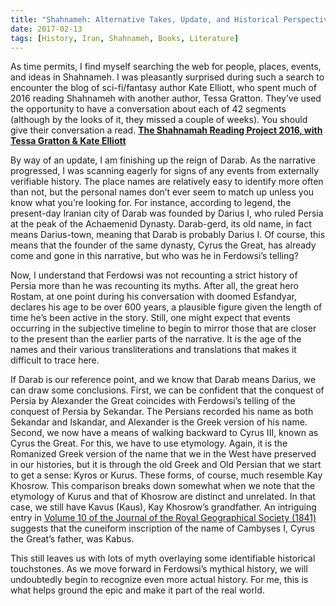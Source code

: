 ```yaml
---
title: "Shahnameh: Alternative Takes, Update, and Historical Perspective"
date: 2017-02-13
tags: [History, Iran, Shahnameh, Books, Literature]
---
```

As time permits, I find myself searching the web for people, places, events, and ideas in Shahnameh. I was pleasantly surprised during such a search to encounter the blog of sci-fi/fantasy author Kate Elliott, who spent much of 2016 reading Shahnameh with another author, Tessa Gratton. They’ve used the opportunity to have a conversation about each of 42 segments (although by the looks of it, they missed a couple of weeks). You should give their conversation a read.
[**The Shahnamah Reading Project 2016, with Tessa Gratton & Kate Elliott**](http://www.imakeupworlds.com/index.php/2016/01/the-shahnamah-reading-project-2016-with-tessa-gratton-kate-elliott/)

By way of an update, I am finishing up the reign of Darab. As the narrative progressed, I was scanning eagerly for signs of any events from externally verifiable history. The place names are relatively easy to identify more often than not, but the personal names don’t ever seem to match up unless you know what you’re looking for. For instance, according to legend, the present-day Iranian city of Darab was founded by Darius I, who ruled Persia at the peak of the Achaemenid Dynasty. Darab-gerd, its old name, in fact means Darius-town, meaning that Darab is probably Darius I. Of course, this means that the founder of the same dynasty, Cyrus the Great, has already come and gone in this narrative, but who was he in Ferdowsi’s telling?

Now, I understand that Ferdowsi was not recounting a strict history of Persia more than he was recounting its myths. After all, the great hero Rostam, at one point during his conversation with doomed Esfandyar, declares his age to be over 600 years, a plausible figure given the length of time he’s been active in the story. Still, one might expect that events occurring in the subjective timeline to begin to mirror those that are closer to the present than the earlier parts of the narrative. It is the age of the names and their various transliterations and translations that makes it difficult to trace here.

If Darab is our reference point, and we know that Darab means Darius, we can draw some conclusions. First, we can be confident that the conquest of Persia by Alexander the Great coincides with Ferdowsi’s telling of the conquest of Persia by Sekandar. The Persians recorded his name as both Sekandar and Iskandar, and Alexander is the Greek version of his name. Second, we now have a means of walking backward to Cyrus III, known as Cyrus the Great. For this, we have to use etymology. Again, it is the Romanized Greek version of the name that we in the West have preserved in our histories, but it is through the old Greek and Old Persian that we start to get a sense: Kyros or Kurus. These forms, of course, much resemble Kay Khosrow. This comparison breaks down somewhat when we note that the etymology of Kurus and that of Khosrow are distinct and unrelated. In that case, we still have Kavus (Kaus), Kay Khosrow’s grandfather. An intriguing entry in [Volume 10 of the Journal of the Royal Geographical Society (1841)](https://books.google.com/books?id=Qhs7AQAAIAAJ&pg=PA145&lpg=PA145&dq=kavus+cyrus&source=bl&ots=8aaCksUen_&sig=FY8u3oRh9wRQaauQ0208aDYR_Gg&hl=en&sa=X&ved=0ahUKEwja8fqk243SAhVHwmMKHWBNCbIQ6AEIJzAB#v=onepage&q=kavus%20cyrus&f=false) suggests that the cuneiform inscription of the name of Cambyses I, Cyrus the Great’s father, was Kabus.

This still leaves us with lots of myth overlaying some identifiable historical touchstones. As we move forward in Ferdowsi’s mythical history, we will undoubtedly begin to recognize even more actual history. For me, this is what helps ground the epic and make it part of the real world.
